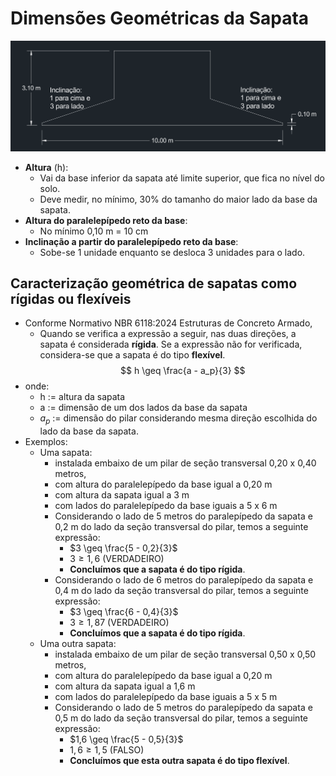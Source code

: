 # Dimensões Geométricas da Sapata
![](./img/DimensoesMinimasSapata.png)
- **Altura** (h):
    - Vai da base inferior da sapata até limite superior, que fica no nível do solo.
    - Deve medir, no mínimo, 30% do tamanho do maior lado da base da sapata.
- **Altura do paralelepípedo reto da base**:
    - No mínimo 0,10 m = 10 cm 
- **Inclinação a partir do paralelepípedo reto da base**:
    - Sobe-se 1 unidade enquanto se desloca 3 unidades para o lado.

## Caracterização geométrica de sapatas como rígidas ou flexíveis
- Conforme Normativo NBR 6118:2024 Estruturas de Concreto Armado,
    - Quando se verifica a expressão a seguir, nas duas direções, a sapata é considerada **rígida**. Se a expressão não for verificada, considera-se que a sapata é do tipo **flexível**.
$$
h \geq \frac{a - a_p}{3}
$$
- onde:
    - h := altura da sapata
    - a := dimensão de um dos lados da base da sapata
    - $a_p$ := dimensão do pilar considerando mesma direção escolhida do lado da base da sapata.
- Exemplos:
    - Uma sapata:
        - instalada embaixo de um pilar de seção transversal 0,20 x 0,40 metros,
        - com altura do paralelepípedo da base igual a 0,20 m
        - com altura da sapata igual a 3 m
        - com lados do paralelepípedo da base iguais a 5 x 6 m
        - Considerando o lado de 5 metros do paralepípedo da sapata e 0,2 m do lado da seção transversal do pilar, temos a seguinte expressão:
            - $3 \geq \frac{5 - 0,2}{3}$ 
            - $3 \geq 1,6$ (VERDADEIRO)
            - **Concluímos que a sapata é do tipo rígida**.
        - Considerando o lado de 6 metros do paralepípedo da sapata e 0,4 m do lado da seção transversal do pilar, temos a seguinte expressão:
            - $3 \geq \frac{6 - 0,4}{3}$ 
            - $3 \geq 1,87$ (VERDADEIRO)
            - **Concluímos que a sapata é do tipo rígida**.
    - Uma outra sapata:
        - instalada embaixo de um pilar de seção transversal 0,50 x 0,50 metros,
        - com altura do paralelepípedo da base igual a 0,20 m
        - com altura da sapata igual a 1,6 m
        - com lados do paralelepípedo da base iguais a 5 x 5 m
        - Considerando o lado de 5 metros do paralepípedo da sapata e 0,5 m do lado da seção transversal do pilar, temos a seguinte expressão:
            - $1,6 \geq \frac{5 - 0,5}{3}$ 
            - $1,6 \geq 1,5$ (FALSO)
            - **Concluímos que esta outra sapata é do tipo flexível**.



    